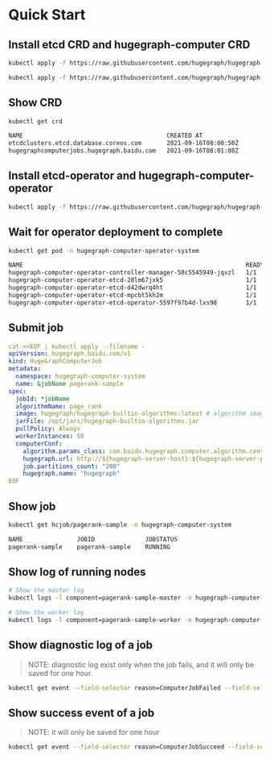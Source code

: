 # Quick Start

## Install etcd CRD and hugegraph-computer CRD

```bash
kubectl apply -f https://raw.githubusercontent.com/hugegraph/hugegraph-computer/master/computer-k8s-operator/manifest/etcd-operator-crd.v1beta1.yaml

kubectl apply -f https://raw.githubusercontent.com/hugegraph/hugegraph-computer/master/computer-k8s-operator/manifest/hugegraph-computer-crd.v1beta1.yaml
```

## Show CRD

```bash
kubectl get crd

NAME                                        CREATED AT
etcdclusters.etcd.database.coreos.com       2021-09-16T08:00:50Z
hugegraphcomputerjobs.hugegraph.baidu.com   2021-09-16T08:01:08Z
```

## Install etcd-operator and hugegraph-computer-operator

```bash
kubectl apply -f https://raw.githubusercontent.com/hugegraph/hugegraph-computer/master/computer-k8s-operator/manifest/hugegraph-computer-operator.yaml
```

## Wait for operator deployment to complete

```bash
kubectl get pod -n hugegraph-computer-operator-system

NAME                                                              READY   STATUS    RESTARTS   AGE
hugegraph-computer-operator-controller-manager-58c5545949-jqvzl   1/1     Running   0          15h
hugegraph-computer-operator-etcd-28lm67jxk5                       1/1     Running   0          15h
hugegraph-computer-operator-etcd-d42dwrq4ht                       1/1     Running   0          15h
hugegraph-computer-operator-etcd-mpcbt5kh2m                       1/1     Running   0          15h
hugegraph-computer-operator-etcd-operator-5597f97b4d-lxs98        1/1     Running   0          15h
```

## Submit job

```yaml
cat <<EOF | kubectl apply --filename -
apiVersion: hugegraph.baidu.com/v1
kind: HugeGraphComputerJob
metadata:
  namespace: hugegraph-computer-system
  name: &jobName pagerank-sample
spec:
  jobId: *jobName
  algorithmName: page_rank
  image: hugegraph/hugegraph-builtin-algorithms:latest # algorithm image url
  jarFile: /opt/jars/hugegraph-builtin-algorithms.jar
  pullPolicy: Always
  workerInstances: 50
  computerConf:
    algorithm.params_class: com.baidu.hugegraph.computer.algorithm.centrality.pagerank.PageRankParams
    hugegraph.url: http://${hugegraph-server-host}:${hugegraph-server-port} # hugegraph server url
    job.partitions_count: "200"
    hugegraph.name: "hugegraph"
EOF
```

## Show job

```bash
kubectl get hcjob/pagerank-sample -n hugegraph-computer-system

NAME               JOBID              JOBSTATUS
pagerank-sample    pagerank-sample    RUNNING
```

## Show log of running nodes

```bash
# Show the master log
kubectl logs -l component=pagerank-sample-master -n hugegraph-computer-system

# Show the worker log
kubectl logs -l component=pagerank-sample-worker -n hugegraph-computer-system
```

## Show diagnostic log of a job

> NOTE: diagnostic log exist only when the job fails, and it will only be saved for one hour.

```bash
kubectl get event --field-selector reason=ComputerJobFailed --field-selector involvedObject.name=pagerank-sample -n hugegraph-computer-system
```

## Show success event of a job

> NOTE: it will only be saved for one hour

```bash
kubectl get event --field-selector reason=ComputerJobSucceed --field-selector involvedObject.name=pagerank-sample -n hugegraph-computer-system
```
